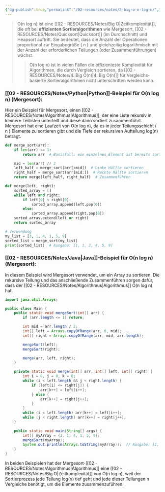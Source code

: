 ```yaml
---
{"dg-publish":true,"permalink":"/02-resources/notes/5-big-o-n-log-n/","tags":["code/time-complexity","code/python","code/java"],"noteIcon":"","updated":"2025-08-26T16:35:01.000+02:00"}
---
```


<style> .container {font-family: sans-serif; text-align: center;} .button-wrapper button {z-index: 1;height: 40px; width: 100px; margin: 10px;padding: 5px;} .excalidraw .App-menu_top .buttonList { display: flex;} .excalidraw-wrapper { height: 800px; margin: 50px; position: relative;} :root[dir="ltr"] .excalidraw .layer-ui__wrapper .zen-mode-transition.App-menu_bottom--transition-left {transform: none;} </style><script src="https://cdn.jsdelivr.net/npm/react@17/umd/react.production.min.js"></script><script src="https://cdn.jsdelivr.net/npm/react-dom@17/umd/react-dom.production.min.js"></script><script type="text/javascript" src="https://cdn.jsdelivr.net/npm/@excalidraw/excalidraw@0/dist/excalidraw.production.min.js"></script><div id="O(n_log_n)_2024-10-31_2049.58.excalidraw.md1"></div><script>(function(){const InitialData={"type":"excalidraw","version":2,"source":"https://github.com/zsviczian/obsidian-excalidraw-plugin/releases/tag/2.5.2","elements":[{"type":"line","version":86,"versionNonce":846295104,"index":"a0","isDeleted":false,"id":"22xlk16OtIDQC9Clkh8QD","fillStyle":"solid","strokeWidth":4,"strokeStyle":"solid","roughness":2,"opacity":100,"angle":0,"x":-420.74055497858546,"y":-314.9179678509385,"strokeColor":"#1e1e1e","backgroundColor":"transparent","width":3,"height":573,"seed":1447570368,"groupIds":[],"frameId":null,"roundness":{"type":2},"boundElements":[],"updated":1730404200923,"link":null,"locked":false,"startBinding":null,"endBinding":null,"lastCommittedPoint":null,"startArrowhead":null,"endArrowhead":null,"points":[[0,0],[3,573]]},{"type":"line","version":133,"versionNonce":2069456960,"index":"a1","isDeleted":false,"id":"e3hyvs-SzDHB1N2lL0Iru","fillStyle":"solid","strokeWidth":4,"strokeStyle":"solid","roughness":2,"opacity":100,"angle":0,"x":-416.74055497858546,"y":260.08203214906155,"strokeColor":"#1e1e1e","backgroundColor":"transparent","width":722,"height":10,"seed":2077012928,"groupIds":[],"frameId":null,"roundness":{"type":2},"boundElements":[],"updated":1730404200923,"link":null,"locked":false,"startBinding":null,"endBinding":null,"lastCommittedPoint":null,"startArrowhead":null,"endArrowhead":null,"points":[[0,0],[722,-10]]},{"type":"line","version":89,"versionNonce":1417830464,"index":"a2","isDeleted":false,"id":"z5DtphfJulXVIl2zoRhD2","fillStyle":"solid","strokeWidth":4,"strokeStyle":"solid","roughness":2,"opacity":100,"angle":0,"x":-442.74055497858546,"y":-279.9179678509385,"strokeColor":"#1e1e1e","backgroundColor":"transparent","width":19,"height":35,"seed":260062144,"groupIds":[],"frameId":null,"roundness":{"type":2},"boundElements":[],"updated":1730404200923,"link":null,"locked":false,"startBinding":null,"endBinding":null,"lastCommittedPoint":null,"startArrowhead":null,"endArrowhead":null,"points":[[0,0],[19,-35]]},{"type":"line","version":28,"versionNonce":231495744,"index":"a3","isDeleted":false,"id":"E1GlfqCd2sReWUQ8eXL_H","fillStyle":"solid","strokeWidth":4,"strokeStyle":"solid","roughness":2,"opacity":100,"angle":0,"x":-420.74055497858546,"y":-313.9179678509385,"strokeColor":"#1e1e1e","backgroundColor":"transparent","width":16,"height":24,"seed":1937949632,"groupIds":[],"frameId":null,"roundness":{"type":2},"boundElements":[],"updated":1730404200923,"link":null,"locked":false,"startBinding":null,"endBinding":null,"lastCommittedPoint":null,"startArrowhead":null,"endArrowhead":null,"points":[[0,0],[16,24]]},{"type":"line","version":8,"versionNonce":2065125440,"index":"a4","isDeleted":false,"id":"6wcK5x6Le9G7xf0spgYAz","fillStyle":"solid","strokeWidth":4,"strokeStyle":"solid","roughness":2,"opacity":100,"angle":0,"x":304.25944502141454,"y":248.08203214906155,"strokeColor":"#1e1e1e","backgroundColor":"transparent","width":25,"height":11,"seed":1173638080,"groupIds":[],"frameId":null,"roundness":{"type":2},"boundElements":[],"updated":1730404200923,"link":null,"locked":false,"startBinding":null,"endBinding":null,"lastCommittedPoint":null,"startArrowhead":null,"endArrowhead":null,"points":[[0,0],[-25,-11]]},{"type":"line","version":14,"versionNonce":1950566464,"index":"a5","isDeleted":false,"id":"ncS4XK48kTLiQgG8gUuD7","fillStyle":"solid","strokeWidth":4,"strokeStyle":"solid","roughness":2,"opacity":100,"angle":0,"x":305.25944502141454,"y":250.08203214906155,"strokeColor":"#1e1e1e","backgroundColor":"transparent","width":20,"height":14,"seed":1626657728,"groupIds":[],"frameId":null,"roundness":{"type":2},"boundElements":[],"updated":1730404200923,"link":null,"locked":false,"startBinding":null,"endBinding":null,"lastCommittedPoint":null,"startArrowhead":null,"endArrowhead":null,"points":[[0,0],[-20,14]]},{"type":"text","version":97,"versionNonce":73989056,"index":"a6","isDeleted":false,"id":"DsSUslFK","fillStyle":"solid","strokeWidth":4,"strokeStyle":"solid","roughness":2,"opacity":100,"angle":0,"x":-125.74055497858546,"y":260.08203214906155,"strokeColor":"#1e1e1e","backgroundColor":"transparent","width":166.18069458007812,"height":37.800000000000004,"seed":1520720832,"groupIds":[],"frameId":null,"roundness":null,"boundElements":[],"updated":1730404200924,"link":null,"locked":false,"fontSize":28,"fontFamily":6,"text":"Input Size (n)","rawText":"Input Size (n)","textAlign":"left","verticalAlign":"top","containerId":null,"originalText":"Input Size (n)","autoResize":true,"lineHeight":1.35},{"type":"text","version":112,"versionNonce":260415552,"index":"a7","isDeleted":false,"id":"9wZch8DV","fillStyle":"solid","strokeWidth":4,"strokeStyle":"solid","roughness":2,"opacity":100,"angle":4.723593972811037,"x":-489.2462705162005,"y":-127.41811367230781,"strokeColor":"#1e1e1e","backgroundColor":"transparent","width":63.63618469238281,"height":37.800000000000004,"seed":86172608,"groupIds":[],"frameId":null,"roundness":null,"boundElements":[],"updated":1730404200924,"link":null,"locked":false,"fontSize":28,"fontFamily":6,"text":"Time","rawText":"Time","textAlign":"left","verticalAlign":"top","containerId":null,"originalText":"Time","autoResize":true,"lineHeight":1.35},{"type":"arrow","version":502,"versionNonce":1307126720,"index":"aI","isDeleted":false,"id":"D-WBkzm1aWm4kwK7wcgX4","fillStyle":"solid","strokeWidth":4,"strokeStyle":"solid","roughness":0,"opacity":100,"angle":0,"x":-410.59913793103453,"y":252.69100215517238,"strokeColor":"#f08c00","backgroundColor":"transparent","width":640.6896551724138,"height":431.03448275862064,"seed":1236319168,"groupIds":[],"frameId":null,"roundness":{"type":2},"boundElements":[],"updated":1730404200924,"link":null,"locked":false,"startBinding":null,"endBinding":null,"lastCommittedPoint":null,"startArrowhead":null,"endArrowhead":"arrow","points":[[0,0],[321.3793103448275,-114.4827586206896],[640.6896551724138,-431.03448275862064]]},{"type":"text","version":108,"versionNonce":1096839232,"index":"aJ","isDeleted":false,"id":"VIPKbQmx","fillStyle":"solid","strokeWidth":4,"strokeStyle":"solid","roughness":0,"opacity":100,"angle":5.494143481980993,"x":100.20838060534857,"y":-139.5782647511142,"strokeColor":"#f08c00","backgroundColor":"transparent","width":113.12092590332031,"height":21.6,"seed":329466816,"groupIds":[],"frameId":null,"roundness":null,"boundElements":[],"updated":1730404200924,"link":"[[O(n log n)\|O(n log n)]]","locked":false,"fontSize":16,"fontFamily":6,"text":"📍[[O(n log n)\|O(n log n)]]","rawText":"[[O(n log n)\|O(n log n)]]","textAlign":"left","verticalAlign":"top","containerId":null,"originalText":"📍[[O(n log n)\|O(n log n)]]","autoResize":true,"lineHeight":1.35},{"type":"arrow","version":115,"versionNonce":383803456,"index":"a8","isDeleted":true,"id":"27G4mRiUcyEX0nxuWYtMu","fillStyle":"solid","strokeWidth":4,"strokeStyle":"solid","roughness":0,"opacity":100,"angle":0,"x":-415.3612446337579,"y":253.18548042492364,"strokeColor":"#2f9e44","backgroundColor":"transparent","width":684,"height":13,"seed":1854958528,"groupIds":[],"frameId":null,"roundness":{"type":2},"boundElements":[],"updated":1730404223433,"link":null,"locked":false,"startBinding":null,"endBinding":null,"lastCommittedPoint":null,"startArrowhead":null,"endArrowhead":"arrow","points":[[0,0],[684,-13]]},{"type":"text","version":91,"versionNonce":1859040192,"index":"a9","isDeleted":true,"id":"XgMo1eLe","fillStyle":"solid","strokeWidth":4,"strokeStyle":"solid","roughness":2,"opacity":100,"angle":0,"x":165.98358295244896,"y":214.80617008009608,"strokeColor":"#2f9e44","backgroundColor":"transparent","width":62.496826171875,"height":21.6,"seed":1628238784,"groupIds":[],"frameId":null,"roundness":null,"boundElements":[],"updated":1730404222674,"link":"[[O1\|O1]]","locked":false,"fontSize":16,"fontFamily":6,"text":"📍[[O1\|O1]]","rawText":"[[O1\|O1]]","textAlign":"left","verticalAlign":"top","containerId":null,"originalText":"📍[[O1\|O1]]","autoResize":true,"lineHeight":1.35},{"type":"arrow","version":244,"versionNonce":1104390208,"index":"aA","isDeleted":true,"id":"YlKoz3tVIYy45929U5Ymk","fillStyle":"solid","strokeWidth":4,"strokeStyle":"solid","roughness":0,"opacity":100,"angle":0,"x":-414.0474137931034,"y":256.13927801724134,"strokeColor":"#1971c2","backgroundColor":"transparent","width":701.3793103448274,"height":295.1724137931034,"seed":1656257472,"groupIds":[],"frameId":null,"roundness":{"type":2},"boundElements":[],"updated":1730404217678,"link":null,"locked":false,"startBinding":null,"endBinding":null,"lastCommittedPoint":null,"startArrowhead":null,"endArrowhead":"arrow","points":[[0,0],[701.3793103448274,-295.1724137931034]]},{"type":"text","version":154,"versionNonce":1106556992,"index":"aB","isDeleted":true,"id":"b8cj9diV","fillStyle":"solid","strokeWidth":4,"strokeStyle":"solid","roughness":0,"opacity":100,"angle":5.826417420157298,"x":171.1295440212897,"y":-36.15075977271073,"strokeColor":"#1971c2","backgroundColor":"transparent","width":72.4808349609375,"height":21.6,"seed":900924352,"groupIds":[],"frameId":null,"roundness":null,"boundElements":[],"updated":1730404216513,"link":"[[O(n)\|O(n)]]","locked":false,"fontSize":16,"fontFamily":6,"text":"📍[[O(n)\|O(n)]]","rawText":"[[O(n)\|O(n)]]","textAlign":"left","verticalAlign":"top","containerId":null,"originalText":"📍[[O(n)\|O(n)]]","autoResize":true,"lineHeight":1.35},{"type":"arrow","version":270,"versionNonce":1175851968,"index":"aC","isDeleted":true,"id":"v0lxRiDpmjYLSgCYojwO0","fillStyle":"solid","strokeWidth":4,"strokeStyle":"solid","roughness":0,"opacity":100,"angle":0,"x":-414.0474137931034,"y":256.8289331896552,"strokeColor":"#2f9e44","backgroundColor":"transparent","width":436.551724137931,"height":514.4827586206895,"seed":1478265792,"groupIds":[],"frameId":null,"roundness":{"type":2},"boundElements":[],"updated":1730404210533,"link":null,"locked":false,"startBinding":null,"endBinding":null,"lastCommittedPoint":null,"startArrowhead":null,"endArrowhead":"arrow","points":[[0,0],[304.13793103448273,-269.6551724137931],[436.551724137931,-514.4827586206895]]},{"type":"text","version":107,"versionNonce":403642432,"index":"aD","isDeleted":true,"id":"Q69io56L","fillStyle":"solid","strokeWidth":4,"strokeStyle":"solid","roughness":0,"opacity":100,"angle":5.237953054781757,"x":-72.3492541584875,"y":-199.5334267072389,"strokeColor":"#2f9e44","backgroundColor":"transparent","width":78.56085205078125,"height":21.6,"seed":68490176,"groupIds":[],"frameId":null,"roundness":null,"boundElements":[],"updated":1730404209693,"link":"[[O(n²)\|O(n²)]]","locked":false,"fontSize":16,"fontFamily":6,"text":"📍[[O(n²)\|O(n²)]]","rawText":"[[O(n²)\|O(n²)]]","textAlign":"left","verticalAlign":"top","containerId":null,"originalText":"📍[[O(n²)\|O(n²)]]","autoResize":true,"lineHeight":1.35},{"type":"arrow","version":335,"versionNonce":493551680,"index":"aE","isDeleted":true,"id":"6Kv8xdNjhireK7V0_h3Xe","fillStyle":"solid","strokeWidth":4,"strokeStyle":"solid","roughness":0,"opacity":100,"angle":0,"x":-411.28879310344826,"y":254.07031249999994,"strokeColor":"#1e1e1e","backgroundColor":"transparent","width":331.0344827586206,"height":526.206896551724,"seed":800889792,"groupIds":[],"frameId":null,"roundness":{"type":2},"boundElements":[],"updated":1730404211279,"link":null,"locked":false,"startBinding":null,"endBinding":null,"lastCommittedPoint":null,"startArrowhead":null,"endArrowhead":"arrow","points":[[0,0],[236.55172413793093,-315.8620689655172],[331.0344827586206,-526.206896551724]]},{"type":"text","version":106,"versionNonce":540650432,"index":"aF","isDeleted":true,"id":"veM0a4y5","fillStyle":"solid","strokeWidth":4,"strokeStyle":"solid","roughness":0,"opacity":100,"angle":5.181153299986048,"x":-185.97224553399883,"y":-169.78594705349707,"strokeColor":"#1e1e1e","backgroundColor":"transparent","width":78.56085205078125,"height":21.6,"seed":221455296,"groupIds":[],"frameId":null,"roundness":null,"boundElements":[],"updated":1730404211778,"link":"[[O(n³)\|O(n³)]]","locked":false,"fontSize":16,"fontFamily":6,"text":"📍[[O(n³)\|O(n³)]]","rawText":"[[O(n³)\|O(n³)]]","textAlign":"left","verticalAlign":"top","containerId":null,"originalText":"📍[[O(n³)\|O(n³)]]","autoResize":true,"lineHeight":1.35},{"type":"arrow","version":452,"versionNonce":864581696,"index":"aG","isDeleted":true,"id":"PxQXJqZYoSIJ0IQctLGv_","fillStyle":"solid","strokeWidth":4,"strokeStyle":"solid","roughness":0,"opacity":100,"angle":0,"x":-411.9784482758621,"y":255.44962284482762,"strokeColor":"#e03131","backgroundColor":"transparent","width":704.1379310344827,"height":154.4827586206897,"seed":177777600,"groupIds":[],"frameId":null,"roundness":{"type":2},"boundElements":[],"updated":1730404221433,"link":null,"locked":false,"startBinding":null,"endBinding":null,"lastCommittedPoint":null,"startArrowhead":null,"endArrowhead":"arrow","points":[[0,0],[217.9310344827586,-125.5172413793104],[704.1379310344827,-154.4827586206897]]},{"type":"text","version":130,"versionNonce":755899328,"index":"aH","isDeleted":true,"id":"8d0CMKN2","fillStyle":"solid","strokeWidth":4,"strokeStyle":"solid","roughness":0,"opacity":100,"angle":0,"x":163.61268472906386,"y":72.81415486453199,"strokeColor":"#e03131","backgroundColor":"transparent","width":99.79289245605469,"height":21.6,"seed":1376596928,"groupIds":[],"frameId":null,"roundness":null,"boundElements":[],"updated":1730404220531,"link":"[[O(log n)\|O(log n)]]","locked":false,"fontSize":16,"fontFamily":6,"text":"📍[[O(log n)\|O(log n)]]","rawText":"[[O(log n)\|O(log n)]]","textAlign":"left","verticalAlign":"top","containerId":null,"originalText":"📍[[O(log n)\|O(log n)]]","autoResize":true,"lineHeight":1.35},{"type":"arrow","version":193,"versionNonce":551830464,"index":"aK","isDeleted":true,"id":"TSaSEwXtbqLdApSKorSFZ","fillStyle":"solid","strokeWidth":4,"strokeStyle":"solid","roughness":0,"opacity":100,"angle":0,"x":-406.46120689655174,"y":249.24272629310343,"strokeColor":"#e03131","backgroundColor":"transparent","width":213.1034482758621,"height":533.7931034482758,"seed":235195328,"groupIds":[],"frameId":null,"roundness":{"type":2},"boundElements":[],"updated":1730404213658,"link":null,"locked":false,"startBinding":null,"endBinding":null,"lastCommittedPoint":null,"startArrowhead":null,"endArrowhead":"arrow","points":[[0,0],[161.37931034482756,-277.24137931034477],[213.1034482758621,-533.7931034482758]]},{"type":"text","version":95,"versionNonce":1651501120,"index":"aL","isDeleted":true,"id":"FR7fK4h4","fillStyle":"solid","strokeWidth":4,"strokeStyle":"solid","roughness":0,"opacity":100,"angle":4.85990474664134,"x":-266.31280099641276,"y":-217.7311854317358,"strokeColor":"#e03131","backgroundColor":"transparent","width":77.9678955078125,"height":21.6,"seed":1391809472,"groupIds":[],"frameId":null,"roundness":null,"boundElements":[],"updated":1730404212408,"link":"[[O(2ⁿ)\|O(2ⁿ)]]","locked":false,"fontSize":16,"fontFamily":6,"text":"📍[[O(2ⁿ)\|O(2ⁿ)]]","rawText":"[[O(2ⁿ)\|O(2ⁿ)]]","textAlign":"left","verticalAlign":"top","containerId":null,"originalText":"📍[[O(2ⁿ)\|O(2ⁿ)]]","autoResize":true,"lineHeight":1.35},{"type":"arrow","version":95,"versionNonce":1635113920,"index":"aM","isDeleted":true,"id":"V-n_mvWKbtAbOCPeP9IV-","fillStyle":"solid","strokeWidth":4,"strokeStyle":"solid","roughness":0,"opacity":100,"angle":0,"x":-406.46120689655174,"y":252.69100215517238,"strokeColor":"#f08c00","backgroundColor":"transparent","width":76.55172413793105,"height":557.9310344827586,"seed":949279680,"groupIds":[],"frameId":null,"roundness":{"type":2},"boundElements":[],"updated":1730404215266,"link":null,"locked":false,"startBinding":null,"endBinding":null,"lastCommittedPoint":null,"startArrowhead":null,"endArrowhead":"arrow","points":[[0,0],[59.31034482758622,-277.24137931034477],[76.55172413793105,-557.9310344827586]]},{"type":"text","version":128,"versionNonce":1002295360,"index":"aN","isDeleted":true,"id":"Gfwz0h0a","fillStyle":"solid","strokeWidth":4,"strokeStyle":"solid","roughness":0,"opacity":100,"angle":4.8159130645368435,"x":-388.9226994827751,"y":-233.5744948633648,"strokeColor":"#f08c00","backgroundColor":"transparent","width":76.25685119628906,"height":21.6,"seed":1359176640,"groupIds":[],"frameId":null,"roundness":null,"boundElements":[],"updated":1730404214586,"link":"[[O(n!)\|O(n!)]]","locked":false,"fontSize":16,"fontFamily":6,"text":"📍[[O(n!)\|O(n!)]]","rawText":"[[O(n!)\|O(n!)]]","textAlign":"left","verticalAlign":"top","containerId":null,"originalText":"📍[[O(n!)\|O(n!)]]","autoResize":true,"lineHeight":1.35},{"type":"arrow","version":122,"versionNonce":1234469824,"index":"aO","isDeleted":true,"id":"GirLYHqViroie4QU9moNC","fillStyle":"solid","strokeWidth":4,"strokeStyle":"solid","roughness":0,"opacity":100,"angle":0,"x":-408.53017241379314,"y":253.38065732758622,"strokeColor":"#1e1e1e","backgroundColor":"transparent","width":702.7586206896551,"height":224.82758620689657,"seed":1784736704,"groupIds":[],"frameId":null,"roundness":{"type":2},"boundElements":[],"updated":1730404218532,"link":null,"locked":false,"startBinding":null,"endBinding":null,"lastCommittedPoint":null,"startArrowhead":null,"endArrowhead":"arrow","points":[[0,0],[702.7586206896551,-224.82758620689657]]},{"type":"text","version":85,"versionNonce":12161088,"index":"aP","isDeleted":true,"id":"rvpHWVkb","fillStyle":"solid","strokeWidth":4,"strokeStyle":"solid","roughness":0,"opacity":100,"angle":6.029878855035,"x":173.6720996132692,"y":27.531003174353998,"strokeColor":"#1e1e1e","backgroundColor":"transparent","width":81.2620849609375,"height":21.6,"seed":248345536,"groupIds":[],"frameId":null,"roundness":null,"boundElements":[],"updated":1730404219614,"link":"[[O(√n)\|O(√n)]]","locked":false,"fontSize":16,"fontFamily":6,"text":"📍[[O(√n)\|O(√n)]]","rawText":"[[O(√n)\|O(√n)]]","textAlign":"left","verticalAlign":"top","containerId":null,"originalText":"📍[[O(√n)\|O(√n)]]","autoResize":true,"lineHeight":1.35}],"appState":{"theme":"dark","viewBackgroundColor":"#ffffff","currentItemStrokeColor":"#1e1e1e","currentItemBackgroundColor":"transparent","currentItemFillStyle":"solid","currentItemStrokeWidth":2,"currentItemStrokeStyle":"solid","currentItemRoughness":1,"currentItemOpacity":100,"currentItemFontFamily":5,"currentItemFontSize":20,"currentItemTextAlign":"left","currentItemStartArrowhead":null,"currentItemEndArrowhead":"arrow","currentItemArrowType":"round","scrollX":377.625,"scrollY":453.7890625,"zoom":{"value":1},"currentItemRoundness":"round","gridSize":20,"gridStep":5,"gridModeEnabled":false,"gridColor":{"Bold":"rgba(217, 217, 217, 0.5)","Regular":"rgba(230, 230, 230, 0.5)"},"currentStrokeOptions":null,"frameRendering":{"enabled":true,"clip":true,"name":true,"outline":true},"objectsSnapModeEnabled":false,"activeTool":{"type":"selection","customType":null,"locked":false,"lastActiveTool":null}},"files":{}};InitialData.scrollToContent=true;App=()=>{const e=React.useRef(null),t=React.useRef(null),[n,i]=React.useState({width:void 0,height:void 0});return React.useEffect(()=>{i({width:t.current.getBoundingClientRect().width,height:t.current.getBoundingClientRect().height});const e=()=>{i({width:t.current.getBoundingClientRect().width,height:t.current.getBoundingClientRect().height})};return window.addEventListener("resize",e),()=>window.removeEventListener("resize",e)},[t]),React.createElement(React.Fragment,null,React.createElement("div",{className:"excalidraw-wrapper",ref:t},React.createElement(ExcalidrawLib.Excalidraw,{ref:e,width:n.width,height:n.height,initialData:InitialData,viewModeEnabled:!0,zenModeEnabled:!0,gridModeEnabled:!1})))},excalidrawWrapper=document.getElementById("O(n_log_n)_2024-10-31_2049.58.excalidraw.md1");ReactDOM.render(React.createElement(App),excalidrawWrapper);})();</script>
>O(n log n) ist eine [[02 - RESOURCES/Notes/Big O\|Zeitkomplexität]], die oft bei **effizienten Sortieralgorithmen** wie Mergesort, 
>[[02 - RESOURCES/Notes/Quicksort\|Quicksort]] (im Durchschnitt) und Heapsort auftritt. Sie bedeutet, dass die Anzahl der Operationen proportional zur Eingabegröße \( n \) und gleichzeitig logarithmisch mit der Anzahl der erforderlichen Teilungen (oder Zusammenführungen) wächst. 
>>O(n log n) ist in vielen Fällen die effizienteste Komplexität für Algorithmen, die durch Vergleich sortieren, da [[02 - RESOURCES/Notes/4. Big O(n)\|4. Big O(n)]] für Vergleichs-basierte Sortieralgorithmen nicht unterschritten werden kann.

### [[02 - RESOURCES/Notes/Python\|Python]]-Beispiel für O(n log n) (Mergesort):
Hier ein Beispiel für Mergesort, einen [[02 - RESOURCES/Notes/Algorithmus\|Algorithmus]], der eine Liste rekursiv in kleinere Teillisten unterteilt und diese dann sortiert zusammenführt. Mergesort hat eine Laufzeit von O(n log n), da es in jeder Teilungsschicht \( n \) Elemente zu sortieren gibt und die Tiefe der rekursiven Aufteilung log(n) beträgt.

```python
def merge_sort(arr):
    if len(arr) <= 1:
        return arr  # Basisfall: ein einzelnes Element ist bereits sortiert

    mid = len(arr) // 2
    left_half = merge_sort(arr[:mid])  # Linke Hälfte sortieren
    right_half = merge_sort(arr[mid:])  # Rechte Hälfte sortieren
    return merge(left_half, right_half)  # Zusammenführen

def merge(left, right):
    sorted_array = []
    while left and right:
        if left[0] < right[0]:
            sorted_array.append(left.pop(0))
        else:
            sorted_array.append(right.pop(0))
    sorted_array.extend(left or right)
    return sorted_array

# Verwendung
my_list = [3, 1, 4, 1, 5, 9]
sorted_list = merge_sort(my_list)
print(sorted_list)  # Ausgabe: [1, 1, 3, 4, 5, 9]
```

### [[02 - RESOURCES/Notes/Java\|Java]]-Beispiel für O(n log n) (Mergesort):
In diesem Beispiel wird Mergesort verwendet, um ein Array zu sortieren. Die rekursive Teilung und das anschließende Zusammenführen sorgen dafür, dass der [[02 - RESOURCES/Notes/Algorithmus\|Algorithmus]] O(n log n) hat.

```java
import java.util.Arrays;

public class Main {
    public static void mergeSort(int[] arr) {
        if (arr.length <= 1) return;

        int mid = arr.length / 2;
        int[] left = Arrays.copyOfRange(arr, 0, mid);
        int[] right = Arrays.copyOfRange(arr, mid, arr.length);

        mergeSort(left);
        mergeSort(right);

        merge(arr, left, right);
    }

    private static void merge(int[] arr, int[] left, int[] right) {
        int i = 0, j = 0, k = 0;
        while (i < left.length && j < right.length) {
            if (left[i] <= right[j]) {
                arr[k++] = left[i++];
            } else {
                arr[k++] = right[j++];
            }
        }
        while (i < left.length) arr[k++] = left[i++];
        while (j < right.length) arr[k++] = right[j++];
    }

    public static void main(String[] args) {
        int[] myArray = {3, 1, 4, 1, 5, 9};
        mergeSort(myArray);
        System.out.println(Arrays.toString(myArray));  // Ausgabe: [1, 1, 3, 4, 5, 9]
    }
}
```

In beiden Beispielen hat der Mergesort-[[02 - RESOURCES/Notes/Algorithmus\|Algorithmus]] eine [[02 - RESOURCES/Notes/Big O\|Zeitkomplexität]] von O(n log n), weil der Sortierprozess jede Teilung log(n) tief geht und jede dieser Teilungen n Vergleiche benötigt, um die Elemente zusammenzuführen.